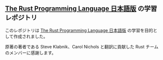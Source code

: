 ## [The Rust Programming Language 日本語版](https://doc.rust-jp.rs/book-ja/title-page.html) の学習レポジトリ

このレポジトリは [The Rust Programming Language 日本語版](https://doc.rust-jp.rs/book-ja/title-page.html) の学習を目的として作成されました。

原著の著者である Steve Klabnik、Carol Nichols と翻訳に貢献した Rust チームのメンバーに感謝します。
